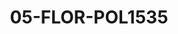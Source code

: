 ---
title: 05-FLOR-POL1535
image: 05-FLOR-POL1535.jpg
brand: elisabetta-polignano
layout: vestito
---